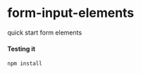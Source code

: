 form-input-elements
===================

quick start form elements 

#### Testing it
    npm install